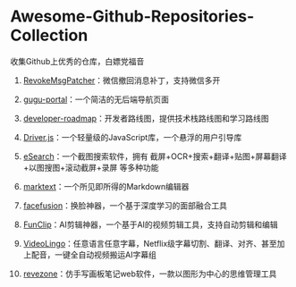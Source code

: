 # Awesome-Github-Repositories-Collection
收集Github上优秀的仓库，白嫖党福音

1. [RevokeMsgPatcher](https://github.com/huiyadanli/RevokeMsgPatcher)：微信撤回消息补丁，支持微信多开
2. [gugu-portal](https://github.com/huiyadanli/gugu-portal)：一个简洁的无后端导航页面

3. [developer-roadmap](https://github.com/kamranahmedse/developer-roadmap)：开发者路线图，提供技术栈路线图和学习路线图
4. [Driver.js](https://github.com/kamranahmedse/driver.js)：一个轻量级的JavaScript库，一个悬浮的用户引导库
5. [eSearch](https://github.com/xushengfeng/eSearch)：一个截图搜索软件，拥有 截屏+OCR+搜索+翻译+贴图+屏幕翻译+以图搜图+滚动截屏+录屏 等多种功能

6. [marktext](https://github.com/marktext/marktext)：一个所见即所得的Markdown编辑器
7. [facefusion](https://github.com/facefusion/facefusion)：换脸神器，一个基于深度学习的面部融合工具
8. [FunClip](https://github.com/modelscope/FunClip)：AI剪辑神器，一个基于AI的视频剪辑工具，支持自动剪辑和编辑
9. [VideoLingo](https://github.com/Huanshere/VideoLingo)：任意语言任意字幕，Netflix级字幕切割、翻译、对齐、甚至加上配音，一键全自动视频搬运AI字幕组


10. [revezone](https://github.com/cvz6/revezone)：仿手写画板笔记web软件，一款以图形为中心的思维管理工具







